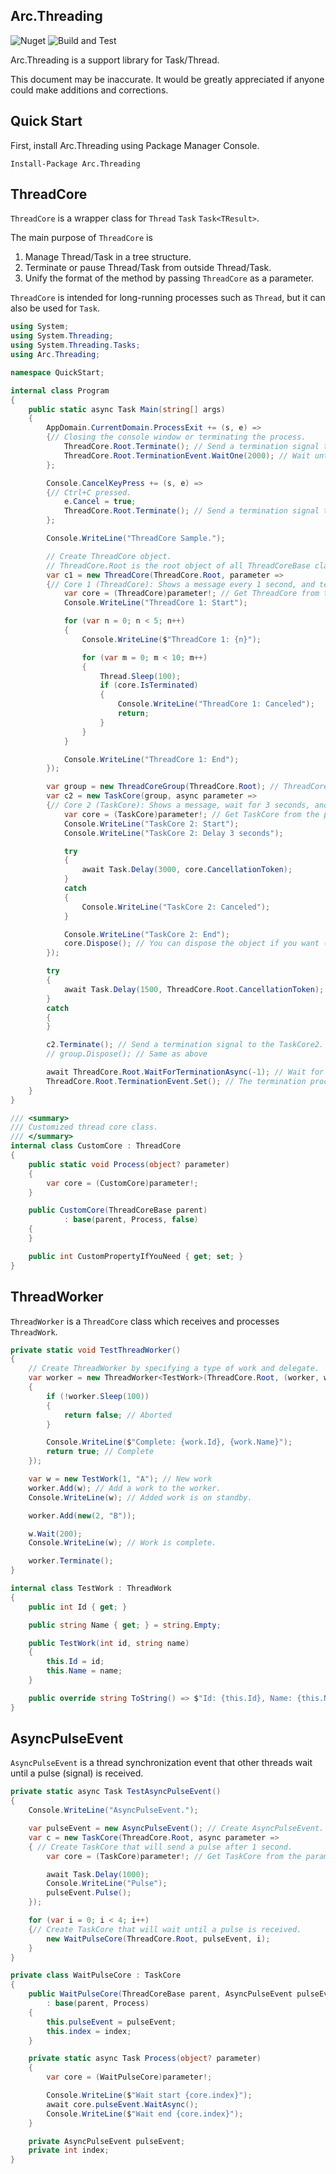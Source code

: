 ## Arc.Threading
![Nuget](https://img.shields.io/nuget/v/Arc.Threading) ![Build and Test](https://github.com/archi-Doc/Arc.Threading/workflows/Build%20and%20Test/badge.svg)

Arc.Threading is a support library for Task/Thread.

This document may be inaccurate. It would be greatly appreciated if anyone could make additions and corrections.



## Quick Start

First, install Arc.Threading using Package Manager Console.

```
Install-Package Arc.Threading
```



## ThreadCore

`ThreadCore` is a wrapper class for `Thread` `Task` `Task<TResult>`.

The main purpose of `ThreadCore` is

1. Manage Thread/Task in a tree structure.
2. Terminate or pause Thread/Task from outside Thread/Task.
3. Unify the format of the method by passing `ThreadCore` as a parameter.

`ThreadCore` is intended for long-running processes such as `Thread`, but it can also be used for `Task`.

```csharp
using System;
using System.Threading;
using System.Threading.Tasks;
using Arc.Threading;

namespace QuickStart;

internal class Program
{
    public static async Task Main(string[] args)
    {
        AppDomain.CurrentDomain.ProcessExit += (s, e) =>
        {// Closing the console window or terminating the process.
            ThreadCore.Root.Terminate(); // Send a termination signal to the root.
            ThreadCore.Root.TerminationEvent.WaitOne(2000); // Wait until the termination process is complete (#1).
        };

        Console.CancelKeyPress += (s, e) =>
        {// Ctrl+C pressed.
            e.Cancel = true;
            ThreadCore.Root.Terminate(); // Send a termination signal to the root.
        };

        Console.WriteLine("ThreadCore Sample.");

        // Create ThreadCore object.
        // ThreadCore.Root is the root object of all ThreadCoreBase classes.
        var c1 = new ThreadCore(ThreadCore.Root, parameter =>
        {// Core 1 (ThreadCore): Shows a message every 1 second, and terminates after 5 second.
            var core = (ThreadCore)parameter!; // Get ThreadCore from the parameter.
            Console.WriteLine("ThreadCore 1: Start");

            for (var n = 0; n < 5; n++)
            {
                Console.WriteLine($"ThreadCore 1: {n}");

                for (var m = 0; m < 10; m++)
                {
                    Thread.Sleep(100);
                    if (core.IsTerminated)
                    {
                        Console.WriteLine("ThreadCore 1: Canceled");
                        return;
                    }
                }
            }

            Console.WriteLine("ThreadCore 1: End");
        });

        var group = new ThreadCoreGroup(ThreadCore.Root); // ThreadCoreGroup is a collection of ThreadCore objects and it's not associated with Thread/Task.
        var c2 = new TaskCore(group, async parameter =>
        {// Core 2 (TaskCore): Shows a message, wait for 3 seconds, and terminates.
            var core = (TaskCore)parameter!; // Get TaskCore from the parameter.
            Console.WriteLine("TaskCore 2: Start");
            Console.WriteLine("TaskCore 2: Delay 3 seconds");

            try
            {
                await Task.Delay(3000, core.CancellationToken);
            }
            catch
            {
                Console.WriteLine("TaskCore 2: Canceled");
            }

            Console.WriteLine("TaskCore 2: End");
            core.Dispose(); // You can dispose the object if you want (automatically disposed anyway).
        });

        try
        {
            await Task.Delay(1500, ThreadCore.Root.CancellationToken);
        }
        catch
        {
        }

        c2.Terminate(); // Send a termination signal to the TaskCore2.
        // group.Dispose(); // Same as above

        await ThreadCore.Root.WaitForTerminationAsync(-1); // Wait for the termination infinitely.
        ThreadCore.Root.TerminationEvent.Set(); // The termination process is complete (#1).
    }
}
```



```csharp
/// <summary>
/// Customized thread core class.
/// </summary>
internal class CustomCore : ThreadCore
{
    public static void Process(object? parameter)
    {
        var core = (CustomCore)parameter!;
    }

    public CustomCore(ThreadCoreBase parent)
            : base(parent, Process, false)
    {
    }

    public int CustomPropertyIfYouNeed { get; set; }
}
```



## ThreadWorker

`ThreadWorker` is a `ThreadCore` class which receives and processes `ThreadWork`.

```csharp
private static void TestThreadWorker()
{
    // Create ThreadWorker by specifying a type of work and delegate.
    var worker = new ThreadWorker<TestWork>(ThreadCore.Root, (worker, work) =>
    {
        if (!worker.Sleep(100))
        {
            return false; // Aborted
        }

        Console.WriteLine($"Complete: {work.Id}, {work.Name}");
        return true; // Complete
    });

    var w = new TestWork(1, "A"); // New work
    worker.Add(w); // Add a work to the worker.
    Console.WriteLine(w); // Added work is on standby.

    worker.Add(new(2, "B"));

    w.Wait(200);
    Console.WriteLine(w); // Work is complete.

    worker.Terminate();
}

internal class TestWork : ThreadWork
{
    public int Id { get; }

    public string Name { get; } = string.Empty;

    public TestWork(int id, string name)
    {
        this.Id = id;
        this.Name = name;
    }

    public override string ToString() => $"Id: {this.Id}, Name: {this.Name}, State: {this.State}";
}
```



## AsyncPulseEvent

`AsyncPulseEvent` is a thread synchronization event that other threads wait until a pulse (signal) is received.

```csharp
private static async Task TestAsyncPulseEvent()
{
    Console.WriteLine("AsyncPulseEvent.");

    var pulseEvent = new AsyncPulseEvent(); // Create AsyncPulseEvent.
    var c = new TaskCore(ThreadCore.Root, async parameter =>
    { // Create TaskCore that will send a pulse after 1 second.
        var core = (TaskCore)parameter!; // Get TaskCore from the parameter.

        await Task.Delay(1000);
        Console.WriteLine("Pulse");
        pulseEvent.Pulse();
    });

    for (var i = 0; i < 4; i++)
    {// Create TaskCore that will wait until a pulse is received.
        new WaitPulseCore(ThreadCore.Root, pulseEvent, i);
    }
}

private class WaitPulseCore : TaskCore
{
    public WaitPulseCore(ThreadCoreBase parent, AsyncPulseEvent pulseEvent, int index)
        : base(parent, Process)
    {
        this.pulseEvent = pulseEvent;
        this.index = index;
    }

    private static async Task Process(object? parameter)
    {
        var core = (WaitPulseCore)parameter!;

        Console.WriteLine($"Wait start {core.index}");
        await core.pulseEvent.WaitAsync();
        Console.WriteLine($"Wait end {core.index}");
    }

    private AsyncPulseEvent pulseEvent;
    private int index;
}
```

